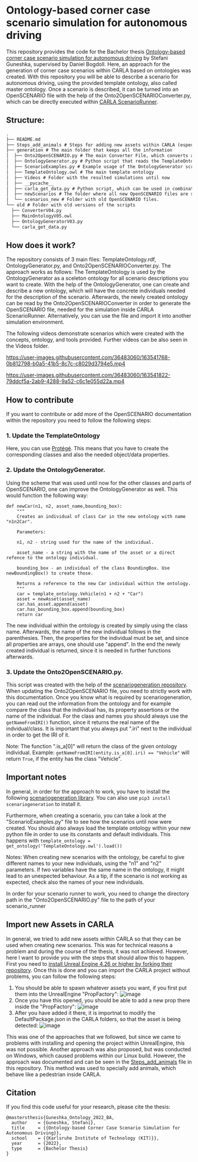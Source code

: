 # Ontology-based corner case scenario simulation for autonomous driving

This repository provides the code for the Bachelor thesis [Ontology-based corner case scenario simulation for autonomous driving](https://publikationen.bibliothek.kit.edu/1000144811) by Stefani Guneshka, supervised by Daniel Bogdoll. Here, an approach for the generation of corner case scenarios within CARLA based on ontologies was created. With this repository you will be able to describe a scenario for autonomous driving, using the provided template ontology, also called master ontology. Once a scenario is described, it can be turned into an OpenSCENARIO file with the help of the Onto2OpenSCENARIOConverter.py, which can be directly executed within [CARLA ScenarioRunner](https://carla-scenariorunner.readthedocs.io/en/latest/). 

## Structure:
```diff
.
├── README.md
├── Steps_add_animals # Steps for adding new assets within CARLA (especially animals, that behave as pedestrians)
├── generation # The main folder that keeps all the information 
│  ├── Onto2OpenSCENARIO.py # The main Converter File, which converts an ontology to an OpenSCENARIO file
│  ├── OntologyGenerator.py # Python script that reads the TemplateOntology.owl and creates new ontology with the same structure and concrete individuals within it
│  ├── ScenarioExamples.py # Example usage of the OntologyGenerator script, on the base of example scenarios
│  ├── TemplateOntology.owl # The main template ontology
│  ├── Videos # Folder with the resulted simulations until now
│  ├── __pycache__
│  ├── carla_get_data.py # Python script, which can be used in combination while scenario_runner is running, to read the information that the ego_vehicle gets.
│  ├── newScenarios # The folder where all new OpenSCENARIO files are stored
│  └── scenarios_new # Folder with old OpenSCENARIO files.
└── old # Folder with old versions of the scripts
  ├── ConverterV04.py 
  ├── MainOntologyV05.owl
  ├── OntologyGeneratorV03.py
  └── carla_get_data.py
```

## How does it work?

The repository consists of 3 main files: TemplateOntology.rdf, OntologyGenerator.py, and Onto2OpenSCENARIOConverter.py. The approach works as follows: The TemplateOntology is used by the OntologyGenerator as a sceleton ontology for all scenario descriptions you want to create. With the help of the OntologyGenerator, one can create and describe a new ontology, which will have the concrete individuals needed for the description of the scenario. Afterwards, the newly created ontology can be read by the Onto2OpenSCENARIOConverter in order to generate the OpenSCENARIO file, needed for the simulation inside CARLA ScenarioRunner. Alternatively, you can use the file and import it into another simulation environment.

The following videos demonstrate scenarios which were created with the concepts, ontology, and tools provided. Further videos can be also seen in the Videos folder.

https://user-images.githubusercontent.com/36483060/163541768-0b812798-b0a5-41b5-8c7c-c8029d3794e5.mp4

https://user-images.githubusercontent.com/36483060/163541822-79ddcf5a-2ab9-4288-9a52-c6c1e055d22a.mp4

## How to contribute
If you want to contribute or add more of the OpenSCENARIO documentation within the repository you need to follow the following steps: 
### 1. Update the TemplateOntology
Here, you can use [Protégé](https://protege.stanford.edu/). This means that you have to create the corresponding classes and also the needed object/data properties.
### 2. Update the OntologyGenerator.
Using the scheme that was used until now for the other classes and parts of OpenSCENARIO, one can improve the OntologyGenerator as well. This would function the following way: 

``` 
def newCar(n1, n2, asset_name,bounding_box):
    """
    Creates an individual of class Car in the new ontology with name "n1n2Car". 

    Parameters:

    n1, n2 - string used for the name of the individual. 

    asset_name - a string with the name of the asset or a direct refence to the ontology individual.

    bounding_box - an individual of the class BoundingBox. Use newBoundingBox() to create those.

    Returns a reference to the new Car individual within the ontology.
    """
    car = template_ontology.Vehicle(n1 + n2 + "Car")
    asset = newAsset(asset_name)
    car.has_asset.append(asset)
    car.has_bounding_box.append(bounding_box)
    return car
```
The new individual within the ontology is created by simply using the class name. Afterwards, the name of the new individual follows in the parenthesies. Then, the properties for the individual must be set, and since all properties are arrays, one should use "append". In the end the newly created individual is returned, since it is needed in further functions afterwards.

### 3. Update the Onto2OpenSCENARIO.py. 
This script was created with the help of the [scenariogeneration repository](https://github.com/pyoscx/scenariogeneration). When updating the Onto2OpenSCENARIO file, you need to strictly work with this documentation. Once you know what is required by scenariogeneration, you can read out the information from the ontology and for example compare the class that the individual has, its property assertions or the name of the individual. For the class and names you should always use the `getNameFromIRI()` function, since it returns the real name of the indvidual/class. It is important that you always put ".iri" next to the individual in order to get the IRI of it. 

Note: The function ".is_a[0]" will return the class of the given ontology individual. Example: `getNameFromIRI(entity.is_a[0].iri) == "Vehicle"` will return `True`, if the entity has the class "Vehicle".

## Important notes
In general, in order for the approach to work, you have to install the following [scenariogeneration library](https://github.com/pyoscx/scenariogeneration). You can also use `pip3 install scenariogeneration` to install it. 

Furthermore, when creating a scenario, you can take a look at the "ScenarioExamples.py" file to see how the scenarios until now were created. You should also always load the template ontology within your new python file in order to use its constants and default individuals.
This happens with `template_ontology = get_ontology('TemplateOntology.owl').load())`

Notes: When creating new scenarios with the ontology, be careful to give different names to your new individuals, using the "n1" and "n2" parameters. If two variables have the same name in the ontology, it might lead to an unexpected behaviour. As a tip, if the scenario is not working as expected, check also the names of your new individuals. 

In order  for your scenario runner to work, you need to change the directory path in the "Onto2OpenSCENARIO.py" file to the path of your scenario_runner

## Import new Assets in CARLA

In general, we tried to add new assets within CARLA so that they can be used when creating new scenarios. This was for technical reasons a problem and during the course of the thesis, it was not achieved. However, here I want to provide you with the steps that should allow this to happen.
First you need to [install Unreal Engine 4.26 or higher by forking their repository](https://carla.readthedocs.io/en/latest/build_linux/).
Once this is done and you can import the CARLA project without problems, you can follow the following steps: 

1. You should be able to spawn whatever assets you want, if you first put them into the UnrealEngine "PropFactory": 
![image](https://user-images.githubusercontent.com/36483060/163963204-a94b4d63-ef95-4c1d-8f0c-90b49f5908ec.png)
2. Once you have this opened, you should be able to add a new prop there inside the "PropFactory": 
![image](https://user-images.githubusercontent.com/36483060/163963441-25988b69-236c-4ef2-bb3f-7d03b85286ee.png)
3. After you have added it there, it is importnat to modify the DefaultPackage.json in the CARLA folders, so that the asset is being detected:
![image](https://user-images.githubusercontent.com/36483060/163964135-6dacb509-20d7-457b-876e-17646eeed7d1.png)

This was one of the approaches that we followed, but since we came to problems with installing and opening the project within UnrealEngine, this was not possible. 
Another approach was also proposed, but was conducted on Windows, which caused problems within our Linux build. However, the approach was documented and can be seen in the [Steps_add_animals](https://github.com/daniel-bogdoll/corner_case_ontology/blob/main/Steps_add_animals.pdf) file in this repository. This method was used to specially add animals, which behave like a pedestrian inside CARLA.

## Citation
If you find this code useful for your research, please cite the thesis:
```
@mastersthesis{Guneshka_Ontology_2022_BA,
  author    = {Guneshka, Stefani},
  title     = {{Ontology-based Corner Case Scenario Simulation for Autonomous Driving}},
  school    = {{Karlsruhe Institute of Technology (KIT)}},
  year      = {2022},
  type      = {Bachelor Thesis}
}
```
